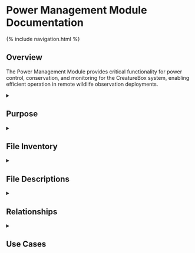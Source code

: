 # Power Management Module Documentation

{% include navigation.html %}

## Overview

The Power Management Module provides critical functionality for power control, conservation, and monitoring for the CreatureBox system, enabling efficient operation in remote wildlife observation deployments.

<details id="purpose">
<summary><h2>Purpose</h2></summary>
<div markdown="1">

The `src/power` directory contains scripts that manage the power-related functionality of the CreatureBox system. This module is essential for:

- Implementing power conservation strategies
- Managing power state transitions
- Controlling peripheral power usage
- Monitoring power consumption
- Enabling WiFi components selectively
- Supporting battery-powered operation

These scripts are crucial for field deployments where power efficiency is essential for extended operation without human intervention.

</div>
</details>

<details id="file-inventory">
<summary><h2>File Inventory</h2></summary>
<div markdown="1">

| Filename | Type | Size | Purpose |
|----------|------|------|---------|
| low_in_one.sh | Shell | 1.2 KB | Combined low power mode script |
| lowpower.sh | Shell | 0.9 KB | Basic power conservation mode |
| powerup_wifi.sh | Shell | 0.7 KB | Selective WiFi activation |

</div>
</details>

<details id="file-descriptions">
<summary><h2>File Descriptions</h2></summary>
<div markdown="1">

### low_in_one.sh
- **Primary Purpose**: Comprehensive power conservation solution
- **Key Functions**:
  * `disable_hdmi()`: Turns off HDMI output to save power
  * `disable_peripherals()`: Turns off non-essential USB devices
  * `slow_cpu()`: Reduces CPU clock speed
  * `monitor_temperature()`: Adjusts power based on temperature
  * `schedule_wakeup()`: Sets wake timer for future activation
- **Dependencies**:
  * System control utilities (vcgencmd, tvservice)
  * Process management utilities
- **Technical Notes**: Provides the most aggressive power savings mode suitable for extended field deployment

### lowpower.sh
- **Primary Purpose**: Basic power conservation mode
- **Key Functions**:
  * `power_down_usb()`: Disables USB port power
  * `throttle_cpu()`: Reduces CPU performance
  * `disable_leds()`: Turns off indicator LEDs
- **Dependencies**:
  * System control utilities
  * GPIO control libraries
- **Technical Notes**: Balances power saving with system availability, allowing faster recovery to full power

### powerup_wifi.sh
- **Primary Purpose**: Selectively activates WiFi
- **Key Functions**:
  * `check_battery()`: Verifies sufficient power before activation
  * `enable_wifi()`: Powers up WiFi hardware
  * `connect_known_networks()`: Establishes connection
  * `schedule_shutdown()`: Sets automatic WiFi shutdown timer
- **Dependencies**:
  * Network control utilities
  * Power monitoring tools
- **Technical Notes**: Implements intelligent power management for WiFi, one of the most power-hungry components

</div>
</details>

<details id="relationships">
<summary><h2>Relationships</h2></summary>
<div markdown="1">

- **Related To**:
  * [Software Module](./software-module.md): Uses power management functions for system control
  * [Source Directory](../src.md): Part of the source code structure
  * [Deployment](../deployment.md): Service configuration for power management
- **Depends On**:
  * System hardware interfaces
  * Linux power management utilities
  * Hardware-specific control libraries
- **Used By**:
  * Scheduled tasks for power conservation
  * [Web Interface](../src-web.md): For remote power management
  * System startup and shutdown processes

</div>
</details>

<details id="use-cases">
<summary><h2>Use Cases</h2></summary>
<div markdown="1">

1. **Field Deployment Power Conservation**:
   - **Description**: Maximum power conservation for remote wildlife monitoring.
   - **Example**: 
     ```bash
     # Configure for minimum power usage during inactive periods
     ./low_in_one.sh --max-conservation
     
     # Schedule periodic wakeups for image capture
     ./low_in_one.sh --schedule-wakeup "0 6,18 * * *"
     ```

2. **Scheduled Network Connectivity**:
   - **Description**: Periodically enabling WiFi to upload captured images.
   - **Example**: 
     ```bash
     # Check battery levels and enable WiFi if sufficient power available
     ./powerup_wifi.sh --duration=15
     
     # Upload collected data
     rsync -avz /path/to/images/ remote:/backup/
     
     # Return to low power state
     ./lowpower.sh
     ```

3. **Temperature-adaptive Power Management**:
   - **Description**: Adjusting power consumption based on environmental conditions.
   - **Example**: 
     ```bash
     # Monitor system temperature and adjust power usage accordingly
     ./low_in_one.sh --temp-adaptive
     
     # In extreme temperatures, shut down non-essential components
     if [ $TEMP -gt 80 ]; then
       ./low_in_one.sh --critical-conservation
     fi
     ```

4. **Battery Level Response**:
   - **Description**: Taking action based on available power.
   - **Example**: 
     ```bash
     # Check current battery level
     BATTERY_PCT=$(cat /sys/class/power_supply/battery/capacity)
     
     # Apply appropriate power management strategy
     if [ $BATTERY_PCT -lt 20 ]; then
       ./low_in_one.sh --emergency-conservation
     elif [ $BATTERY_PCT -lt 50 ]; then
       ./lowpower.sh
     else
       # Normal operation
       ./powerup_wifi.sh --duration=30
     fi
     ```

</div>
</details>
